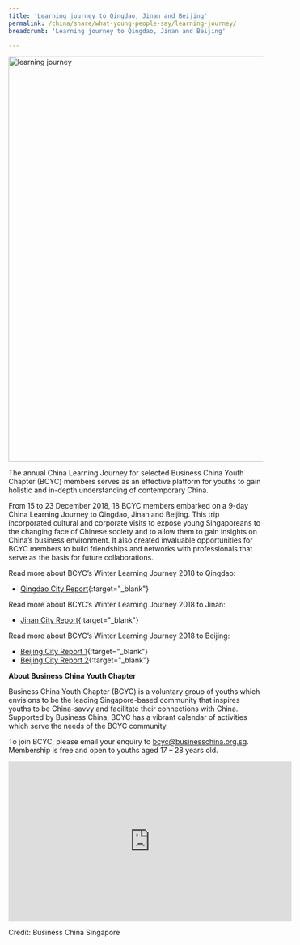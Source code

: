 ```yaml
---
title: 'Learning journey to Qingdao, Jinan and Beijing'
permalink: /china/share/what-young-people-say/learning-journey/
breadcrumb: 'Learning journey to Qingdao, Jinan and Beijing'

---
```



<img src="\images\china-youngpeople\Winter-Learning-Journey-Dec-2018.jpg" alt="learning journey" style="width:800px;" />

The annual China Learning Journey for selected Business China Youth Chapter (BCYC) members serves as an effective platform for youths to gain holistic and in-depth understanding of contemporary China.

From 15 to 23 December 2018, 18 BCYC members embarked on a 9-day China Learning Journey to Qingdao, Jinan and Beijing. This trip incorporated cultural and corporate visits to expose young Singaporeans to the changing face of Chinese society and to allow them to gain insights on China’s business environment. It also created invaluable opportunities for BCYC members to build friendships and networks with professionals that serve as the basis for future collaborations.

Read more about BCYC’s Winter Learning Journey 2018 to Qingdao:

- [Qingdao City Report](/files/resources/1.-Qingdao-City-Report-opt.pdf){:target="_blank"}

Read more about BCYC’s Winter Learning Journey 2018 to Jinan:

- [Jinan City Report](/files/resources/2.-Jinan-City-Report-opt.pdf){:target="_blank"}

Read more about BCYC’s Winter Learning Journey 2018 to Beijing:

- [Beijing City Report 1](/files/resources/3.-Group-City-Report-Beijing-opt.pdf){:target="_blank"}
- [Beijing City Report 2](/files/resources/4.-Beijing-City-Report.pdf){:target="_blank"}

**About Business China Youth Chapter**

Business China Youth Chapter (BCYC) is a voluntary group of youths which envisions to be the leading Singapore-based community that inspires youths to be China-savvy and facilitate their connections with China. Supported by Business China, BCYC has a vibrant calendar of activities which serve the needs of the BCYC community.

To join BCYC, please email your enquiry to [bcyc@businesschina.org.sg](mailto:bcyc@businesschina.org.sg). Membership is free and open to youths aged 17 – 28 years old.

<div class="bp-youtube">
<iframe width="560" height="315" src="https://www.youtube.com/embed/CvTCsN-d9A8" frameborder="0" allow="accelerometer; autoplay; encrypted-media; gyroscope; picture-in-picture" allowfullscreen></iframe>
</div>

Credit: Business China Singapore